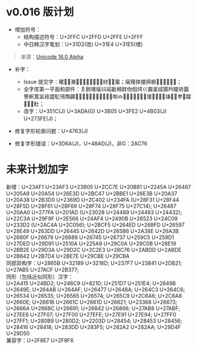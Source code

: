 # v0.016 版计划  
- 增加符号：  
  - 结构描述符号：U+2FFC U+2FFD U+2FFE U+2FFF
  - 中日韩汉字笔划：U+31D2(改) U+31E4 U+31E5(增)
> 来源：[Unicode 16.0 Alpha](https://www.unicode.org/charts/PDF/Unicode-16.0/#Additions)

- 补字：
  - Issue 提交字：䆉𫁂𠬪𤃬𫟿𮝷𰁜𰛒𰜳𰯲𲂍𦁐䊷𨶒𠾑䨞；㾪䉔拺捼揥軂𠕋𠘧𡠄𢇍𣎳𫢶；
  - 全字库第一平面和部件：㐆㔊㗼㾪䇆䇉䩃䫐䬺伆佪堮巜擫楶烕獳玪睼竔筁篣粎蒖衁衼譅鳦鳱鵚齳𠒐𠒘𠒙𠒭𠒲𠓈𠓎𠓏𠕋𠘧𠠍𠶜𠫓𡜵𡩛𡪸𢇍𢌽𢯩𣎳𤏸𤲾𤸫𥩘𥩻𥪕𥪳𥸯𦘒𦬢𨆉𩏠𩐃𩞦𩵚；  
  - 改字：U+351C(J) U+3ADA(G) U+3B05 U+3FE2 U+4B03(J) U+273FE(J)；

- 修复字形轮廓问题：U+4763(J)
- 修复字形错误：U+3D6A(J)，U+48AD(J)，非G：2AC76


# 未来计划加字  
新增：U+23AF1 U+23AF3 U+23B05 U+2CC7E U+20B81 U+2245A U+26487 U+205A9 U+20A54 U+26E3D U+2BC47 U+2BBE1 U+26E3B U+20A37 U+20A38 U+2B3D0 U+2369D U+2C402 U+234FA (U+28F31 U+28F44 U+28F5D U+28F61 U+28F69 U+28F74 U+28F75 U+27C14);
U+26487 U+20AA0 U+277FA U+201AD (U+23028 U+24489 U+24493 U+24432); U+22C3A U+29F9F U+2E566 U+24AF4 U+2490B U+26523 U+24C09 U+233D2 (U+2AC4A U+2C056); U+2BCF5 U+264ED U+268FD U+26597 U+29E49 U+263DD U+26445 U+2642D U+265B6 U+2A38E U+26A3B U+2660F U+26679 U+26888 U+26745 U+26737 U+259C5 U+259D1 U+27DED U+29D91 U+2510A U+225A9 U+29C0A U+29C0B U+28E19 U+2BB2E U+29D3A U+29D2C U+2C2E3 U+28C76 U+2ABDD U+2ABDE U+2B642 U+2B7D4 U+2BE7E U+29CBE U+29CBA  
同部异构字：U+2865B U+32189 U+3218D; U+237F7 U+23841 U+2DB21; U+27AB5 U+27ACF U+2B377;  
同形（包括近似同形）汉字：  
U+2A415 U+24BD2; U+246C9 U+821D; U+251D7 U+251E4; U+2649B U+2649E; U+264AB U+264AF; U+26477 U+2648A; U+264C3 U+264C6; U+26534 U+26535; U+26565 U+26574; U+265C9 U+2C6A6; U+2C6A8 U+2660E; U+2661B U+2661C U+2661D U+26621; U+23368 U+26673; U+2666A U+2668C U+26691; U+26842 U+26866; U+27AB8 U+27ABF; U+27EE6 U+27F07; U+27F00 U+27EFE; U+27E91 U+27E94; U+27FF0 U+27FF1; U+280B9 U+280D2; U+2203D U+28454; U+28453 U+28456; U+28416 U+28418; U+283DD U+283F5; U+282A2 U+282AA; U+29D4F U+29D50  
兼容字：U+2F8E7 U+2F8F6

